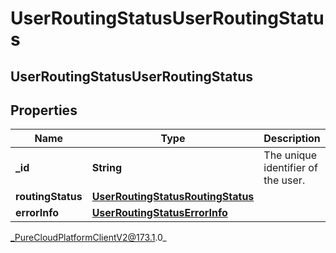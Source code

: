 # UserRoutingStatusUserRoutingStatus

## UserRoutingStatusUserRoutingStatus

## Properties

|Name | Type | Description | Notes|
|------------ | ------------- | ------------- | -------------|
| **_id** | **String** | The unique identifier of the user. | [optional] |
| **routingStatus** | [**UserRoutingStatusRoutingStatus**](UserRoutingStatusRoutingStatus) |  | [optional] |
| **errorInfo** | [**UserRoutingStatusErrorInfo**](UserRoutingStatusErrorInfo) |  | [optional] |



_PureCloudPlatformClientV2@173.1.0_
